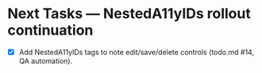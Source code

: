# Next Tasks — NestedA11yIDs rollout continuation

- [x] Add NestedA11yIDs tags to note edit/save/delete controls (todo.md #14, QA automation).
